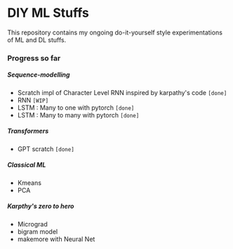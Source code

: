 # DIY ML Stuffs

This repository contains my ongoing do-it-yourself style experimentations of ML and DL stuffs.

### Progress so far

##### Sequence-modelling 
- Scratch impl of Character Level RNN inspired by karpathy's code `[done]` 
- RNN `[WIP]`
- LSTM : Many to one with pytorch `[done]`
- LSTM : Many to many with pytorch `[done]`

##### Transformers
- GPT scratch `[done]`

##### Classical ML
- Kmeans 
- PCA

##### Karpthy's zero to hero
- Micrograd
- bigram model 
- makemore with Neural Net